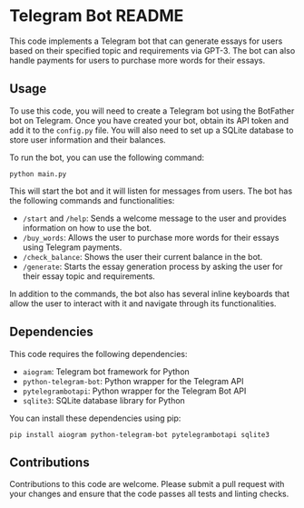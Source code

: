 
<body>
	<h1>Telegram Bot README</h1>
	<p>This code implements a Telegram bot that can generate essays for users based on their specified topic and requirements via GPT-3. The bot can also handle payments for users to purchase more words for their essays.</p>
	<h2>Usage</h2>
	<p>To use this code, you will need to create a Telegram bot using the BotFather bot on Telegram. Once you have created your bot, obtain its API token and add it to the <code>config.py</code> file. You will also need to set up a SQLite database to store user information and their balances.</p>
	<p>To run the bot, you can use the following command:</p>
	<code>python main.py</code>
	<p>This will start the bot and it will listen for messages from users. The bot has the following commands and functionalities:</p>
	<ul>
		<li><code>/start</code> and <code>/help</code>: Sends a welcome message to the user and provides information on how to use the bot.</li>
		<li><code>/buy_words</code>: Allows the user to purchase more words for their essays using Telegram payments.</li>
		<li><code>/check_balance</code>: Shows the user their current balance in the bot.</li>
		<li><code>/generate</code>: Starts the essay generation process by asking the user for their essay topic and requirements.</li>
	</ul>
	<p>In addition to the commands, the bot also has several inline keyboards that allow the user to interact with it and navigate through its functionalities.</p>
	<h2>Dependencies</h2>
	<p>This code requires the following dependencies:</p>
	<ul>
		<li><code>aiogram</code>: Telegram bot framework for Python</li>
		<li><code>python-telegram-bot</code>: Python wrapper for the Telegram API</li>
		<li><code>pytelegrambotapi</code>: Python wrapper for the Telegram Bot API</li>
		<li><code>sqlite3</code>: SQLite database library for Python</li>
	</ul>
	<p>You can install these dependencies using pip:</p>
	<code>pip install aiogram python-telegram-bot pytelegrambotapi sqlite3</code>
	<h2>Contributions</h2>
	<p>Contributions to this code are welcome. Please submit a pull request with your changes and ensure that the code passes all tests and linting checks.</p>
</body>
